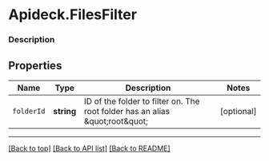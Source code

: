 # Apideck.FilesFilter

### Description

## Properties
Name | Type | Description | Notes
------------ | ------------- | ------------- | -------------
`folderId` | **string** | ID of the folder to filter on. The root folder has an alias \&quot;root\&quot; | [optional] 





---

[[Back to top]](#) [[Back to API list]](../../../../README.md#documentation-for-api-endpoints) [[Back to README]](../../../../README.md)


